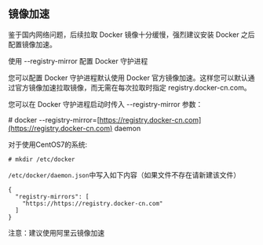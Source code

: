 ## 镜像加速

鉴于国内网络问题，后续拉取 Docker 镜像十分缓慢，强烈建议安装 Docker 之后配置镜像加速。

使用 --registry-mirror 配置 Docker 守护进程

您可以配置 Docker 守护进程默认使用 Docker 官方镜像加速。这样您可以默认通过官方镜像加速拉取镜像，而无需在每次拉取时指定 registry.docker-cn.com。

您可以在 Docker 守护进程启动时传入 --registry-mirror 参数：

\# docker --registry-mirror=[https://registry.docker-cn.com](https://registry.docker-cn.com) daemon

对于使用CentOS7的系统:

`# mkdir /etc/docker`

`/etc/docker/daemon.json`中写入如下内容（如果文件不存在请新建该文件）

```
{
  "registry-mirrors": [
    "https://https://registry.docker-cn.com"
  ]
}
```

注意：建议使用阿里云镜像加速

